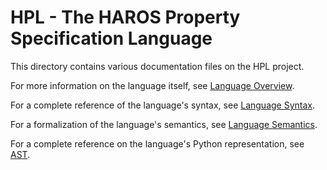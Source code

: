 # HPL - The HAROS Property Specification Language

This directory contains various documentation files on the HPL project.

For more information on the language itself, see [Language Overview](./lang.md).

For a complete reference of the language's syntax, see [Language Syntax](./syntax.md).

For a formalization of the language's semantics, see [Language Semantics](./semantics.md).

For a complete reference on the language's Python representation, see [AST](./py-ast.md).
